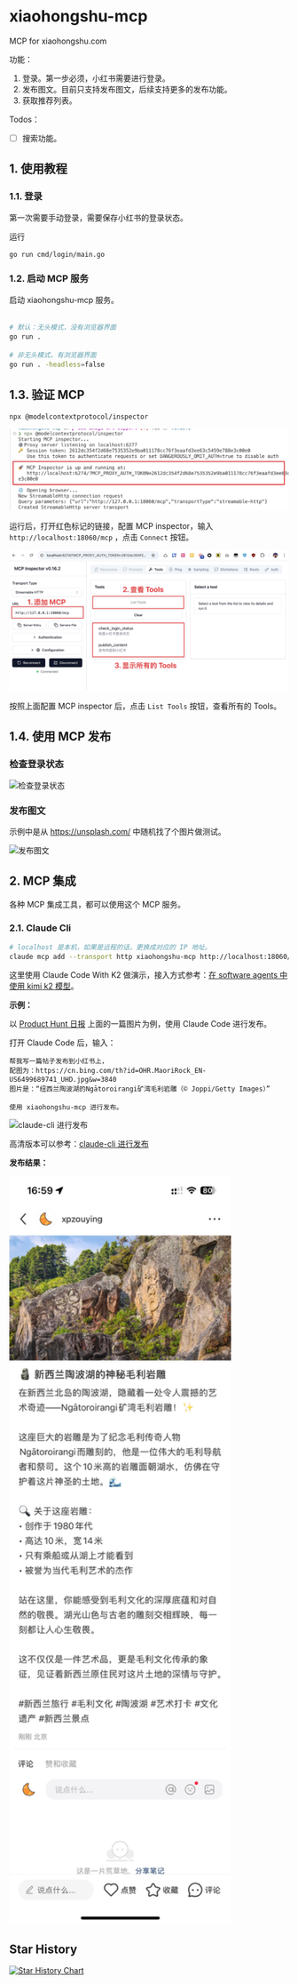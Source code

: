 # xiaohongshu-mcp

MCP for xiaohongshu.com

功能：

1. 登录。第一步必须，小红书需要进行登录。
2. 发布图文。目前只支持发布图文，后续支持更多的发布功能。
3. 获取推荐列表。

Todos：

- [ ] 搜索功能。

## 1. 使用教程

### 1.1. 登录

第一次需要手动登录，需要保存小红书的登录状态。

运行

```bash
go run cmd/login/main.go
```

### 1.2. 启动 MCP 服务

启动 xiaohongshu-mcp 服务。

```bash

# 默认：无头模式，没有浏览器界面
go run .

# 非无头模式，有浏览器界面
go run . -headless=false
```

## 1.3. 验证 MCP

```bash
npx @modelcontextprotocol/inspector
```

![运行 Inspector](./assets/run_inspect.png)

运行后，打开红色标记的链接，配置 MCP inspector，输入 `http://localhost:18060/mcp` ，点击 `Connect` 按钮。

![配置 MCP inspector](./assets/inspect_mcp.png)

按照上面配置 MCP inspector 后，点击 `List Tools` 按钮，查看所有的 Tools。

## 1.4. 使用 MCP 发布

### 检查登录状态

![检查登录状态](./assets/check_login.gif)

### 发布图文

示例中是从 https://unsplash.com/ 中随机找了个图片做测试。

![发布图文](./assets/inspect_mcp_publish.gif)

## 2. MCP 集成

各种 MCP 集成工具，都可以使用这个 MCP 服务。

### 2.1. Claude Cli

```bash
# localhost 是本机，如果是远程的话，更换成对应的 IP 地址。
claude mcp add --transport http xiaohongshu-mcp http://localhost:18060/mcp
```

这里使用 Claude Code With K2 做演示，接入方式参考：[在 software agents 中使用 kimi k2 模型](https://platform.moonshot.cn/docs/guide/agent-support)。

**示例：**

以 [Product Hunt 日报](https://product-daily.haha.ai/) 上面的一篇图片为例，使用 Claude Code 进行发布。

打开 Claude Code 后，输入：

```
帮我写一篇帖子发布到小红书上，
配图为：https://cn.bing.com/th?id=OHR.MaoriRock_EN-US6499689741_UHD.jpg&w=3840
图片是：“纽西兰陶波湖的Ngātoroirangi矿湾毛利岩雕（© Joppi/Getty Images）”

使用 xiaohongshu-mcp 进行发布。
```

![claude-cli 进行发布](./assets/claude_push.gif)

高清版本可以参考：[claude-cli 进行发布](./assets/claude_push.mp4)

**发布结果：**

<img src="./assets/publish_result.jpeg" alt="xiaohongshu-mcp 发布结果" width="400">

## Star History

[![Star History Chart](https://api.star-history.com/svg?repos=xpzouying/xiaohongshu-mcp&type=Timeline)](https://www.star-history.com/#xpzouying/xiaohongshu-mcp&Timeline)
